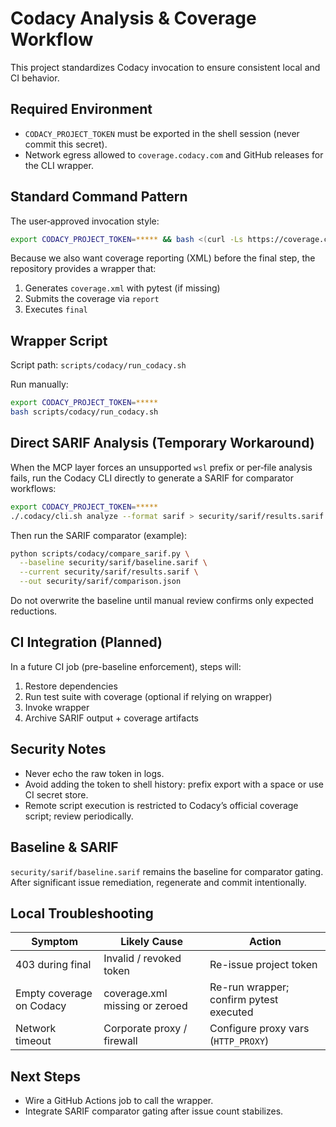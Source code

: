 # Codacy Analysis & Coverage Workflow

This project standardizes Codacy invocation to ensure consistent local and CI behavior.

## Required Environment

- `CODACY_PROJECT_TOKEN` must be exported in the shell session (never commit this secret).
- Network egress allowed to `coverage.codacy.com` and GitHub releases for the CLI wrapper.

## Standard Command Pattern

The user‑approved invocation style:

```bash
export CODACY_PROJECT_TOKEN=***** && bash <(curl -Ls https://coverage.codacy.com/get.sh) final
```

Because we also want coverage reporting (XML) before the final step, the repository provides a wrapper that:

1. Generates `coverage.xml` with pytest (if missing)
1. Submits the coverage via `report`
1. Executes `final`

## Wrapper Script

Script path: `scripts/codacy/run_codacy.sh`

Run manually:

```bash
export CODACY_PROJECT_TOKEN=*****
bash scripts/codacy/run_codacy.sh
```

## Direct SARIF Analysis (Temporary Workaround)

When the MCP layer forces an unsupported `wsl` prefix or per‑file analysis fails,
run the Codacy CLI directly to generate a SARIF for comparator workflows:

```bash
export CODACY_PROJECT_TOKEN=*****
./.codacy/cli.sh analyze --format sarif > security/sarif/results.sarif
```

Then run the SARIF comparator (example):

```bash
python scripts/codacy/compare_sarif.py \
  --baseline security/sarif/baseline.sarif \
  --current security/sarif/results.sarif \
  --out security/sarif/comparison.json
```

Do not overwrite the baseline until manual review confirms only expected reductions.

## CI Integration (Planned)

In a future CI job (pre-baseline enforcement), steps will:

1. Restore dependencies
1. Run test suite with coverage (optional if relying on wrapper)
1. Invoke wrapper
1. Archive SARIF output + coverage artifacts

## Security Notes

- Never echo the raw token in logs.
- Avoid adding the token to shell history: prefix export with a space or use CI secret store.
- Remote script execution is restricted to Codacy’s official coverage script; review periodically.

## Baseline & SARIF

`security/sarif/baseline.sarif` remains the baseline for comparator gating. After significant issue remediation, regenerate and commit intentionally.

## Local Troubleshooting

| Symptom | Likely Cause | Action |
| ------- | ------------ | ------ |
| 403 during final | Invalid / revoked token | Re-issue project token |
| Empty coverage on Codacy | coverage.xml missing or zeroed | Re-run wrapper; confirm pytest executed |
| Network timeout | Corporate proxy / firewall | Configure proxy vars (`HTTP_PROXY`) |

## Next Steps

- Wire a GitHub Actions job to call the wrapper.
- Integrate SARIF comparator gating after issue count stabilizes.
